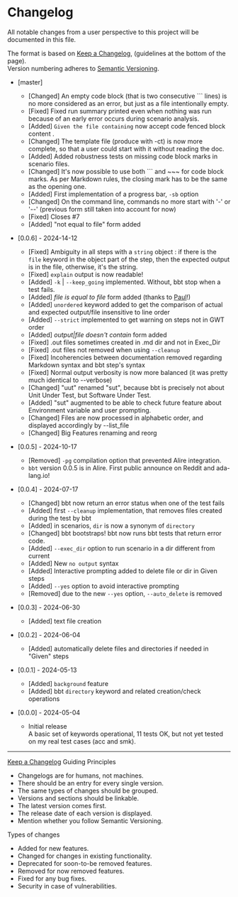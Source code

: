 <!-- omit from toc -->
# Changelog

All notable changes from a user perspective to this project will be documented in this file.  

The format is based on [Keep a Changelog](http://keepachangelog.com/en/1.1.0/), (guidelines at the bottom of the page).  
Version numbering adheres to [Semantic Versioning](http://semver.org/spec/v2.0.0.html).

- [master]
  - [Changed] An empty code block (that is two consecutive ``` lines) is no more considered as an error, but just as a file intentionally empty.
  - [Fixed]   Fixed run summary printed even when nothing was run because of an early error occurs during scenario analysis.
  - [Added]   `Given the file containing` now accept code fenced block content .
  - [Changed] The template file (produce with -ct) is now more complete, so that a user could start with it without reading the doc.
  - [Added]   Added robustness tests on missing code block marks in scenario files.
  - [Changed] It's now possible to use both ``` and ~~~ for code block marks. As per Markdown rules, the closing mark has to be the same as the opening one.
  - [Added]   First implementation of a progress bar, `-sb` option
  - [Changed] On the command line, commands no more start with '-' or '--' (previous form still taken into account for now)
  - [Fixed]   Closes #7
  - [Added]   "not equal to file" form added

- [0.0.6] - 2024-14-12
  - [Fixed]   Ambiguity in all steps with a `string` object : if there is the `file` keyword in the object
              part of the step, then the expected output is in the file, otherwise, it's the string.
  - [Fixed]   `explain` output is now readable!
  - [Added]   `-k` | `--keep_going` implemented. Without, bbt stop when a test fails.
  - [Added]   *file is equal to file* form added (thanks to [Paul](https://forum.ada-lang.io/u/pyj)!)
  - [Added]   `unordered` keyword added to get the comparison of actual and expected output/file insensitive to line order
  - [Added]   `--strict` implemented to get warning on steps not in GWT order
  - [Added]   *output|file doesn't contain* form added
  - [Fixed]   .out files sometimes created in .md dir and not in Exec_Dir
  - [Fixed]   .out files not removed when using `--cleanup`
  - [Fixed]   Incoherencies between documentation removed regarding Markdown syntax and bbt step's syntax
  - [Fixed]   Normal output verbosity is now more balanced (it was pretty much identical to --verbose)  
  - [Changed] "uut" renamed "sut", because bbt is precisely not about Unit Under Test, but Software Under Test.
  - [Added]   "sut" augmented to be able to check future feature about Environment variable and user prompting.
  - [Changed] Files are now processed in alphabetic order, and displayed accordingly by --list_file
  - [Changed] Big Features renaming and reorg

- [0.0.5] - 2024-10-17
  - [Removed] `-pg` compilation option that prevented Alire integration. 
  - `bbt` version 0.0.5 is in Alire. First public announce on Reddit and ada-lang.io!
  
- [0.0.4] - 2024-07-17
  - [Changed] bbt now return an error status when one of the test fails
  - [Added]   first `--cleanup` implementation, that removes files created during the test by bbt
  - [Added]   in scenarios, `dir` is now a synonym of `directory`
  - [Changed] bbt bootstraps! bbt now runs bbt tests that return error code.
  - [Added]   `--exec_dir` option to run scenario in a dir different from current
  - [Added]   New `no output` syntax
  - [Added]   Interactive prompting added to delete file or dir in Given steps
  - [Added]   `--yes` option to avoid interactive prompting
  - [Removed] due to the new `--yes` option, `--auto_delete` is removed
  
- [0.0.3] - 2024-06-30
  - [Added] text file creation

- [0.0.2] - 2024-06-04 
  - [Added] automatically delete files and directories if needed in "Given" steps
    
- [0.0.1] - 2024-05-13
  - [Added] `background` feature
  - [Added] bbt `directory` keyword and related creation/check operations

- [0.0.0] - 2024-05-04
  - Initial release  
    A basic set of keywords operational, 11 tests OK, but not yet tested on my real test cases (acc and smk). 

---

[Keep a Changelog](http://keepachangelog.com/en/1.1.0/) Guiding Principles
  - Changelogs are for humans, not machines.
  - There should be an entry for every single version.
  - The same types of changes should be grouped.
  - Versions and sections should be linkable.
  - The latest version comes first.
  - The release date of each version is displayed.
  - Mention whether you follow Semantic Versioning.

Types of changes
  - Added for new features.
  - Changed for changes in existing functionality.
  - Deprecated for soon-to-be removed features.
  - Removed for now removed features.
  - Fixed for any bug fixes.
  - Security in case of vulnerabilities.

